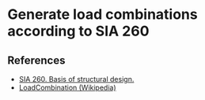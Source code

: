 # Generate load combinations according to SIA 260

## References
- [SIA 260. Basis of structural design.](https://shop.sia.ch/collection%20des%20normes/ing%c3%a9nieur/260_2013_e/F/Product)
- [LoadCombination (Wikipedia)](https://en.wikipedia.org/wiki/Structural_load#Load_combinations)
